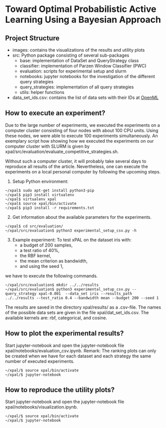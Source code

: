 # Toward Optimal Probabilistic Active Learning Using a Bayesian Approach

## Project Structure
- images: contains the visualizations of the results and utility plots
- src: Python package consisting of several sub-packages
    - base: implementation of DataSet and QueryStrategy class
    - classifier: implementation of Parzen Window Classifier (PWC)
    - evaluation: scripts for experimental setup and slurm
    - notebooks: jupyter notebooks for the investigation of the different query strategies
    - query_strategies: implementation of all query strategies
    - utils: helper functions
- data_set_ids.csv: contains the list of data sets with their IDs at [OpenML](https://www.openml.org/home)

## How to execute an experiment?
Due to the large number of experiments, we executed the experiments on a computer cluster consisting of four nodes with
about 100 CPU units. Using these nodes, we were able to execute 100 experiments simultaneously. An exemplary script how
showing how we executed the experiments on our computer cluster with SLURM is given by 
xpal/src/evaluation/evaluate_competitive_strategies.sh.

Without such a computer cluster, it will  probably take several days to reproduce all results of the article. Nevertheless, one can execute the 
experiments on a local personal computer by following the upcoming steps.

1. Setup Python environment:
```text
~/xpal$ sudo apt-get install python3-pip
~/xpal$ pip3 install virtualenv
~/xpal$ virtualenv xpal
~/xpal$ source xpal/bin/activate
~/xpal$ pip3 install -r requirements.txt
```
2. Get information about the available parameters for the experiments.
```text
~/xpal$ cd src/evaluation/
~/xpal/src/evaluation$ python3 experimental_setup_csv.py -h
```
3. Example experiment: To test xPAL on the dataset iris with:
    - a budget of 200 samples, 
    - a test ratio of 40%, 
    - the RBF kernel, 
    - the mean criterion as bandwidth,
    - and using the seed 1,
    
we have to execute the following commands.
```text
~/xpal/src/evaluation$ mkdir ../../results
~/xpal/src/evaluation$ python3 experimental_setup_csv.py --query_strategy xpal-0.001  --data_set iris --results_path ../../results --test_ratio 0.4 --bandwidth mean --budget 200 --seed 1
```
The results are saved in the directory xpal/results/ as a .csv-file.
The names of the possible data sets are given in the file xpal/dat_set_ids.csv.
The available kernels are: rbf, categorical, and cosine.

## How to plot the experimental results?
Start jupyter-notebook and open the jupyter-notebook file xpal/notebooks/evaluation_csv.ipynb.
Remark: The ranking plots can only be created when we have for each dataset and each strategy the same number of 
executed experiments.
```text
~/xpal/$ source xpal/bin/activate
~/xpal/$ jupyter-notebook
```

## How to reproduce the utility plots?
Start jupyter-notebook and open the jupyter-notebook file xpal/notebooks/visualization.ipynb.
```text
~/xpal/$ source xpal/bin/activate
~/xpal/$ jupyter-notebook
```
